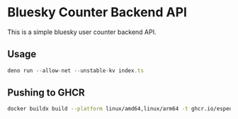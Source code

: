 # Bluesky Counter Backend API

This is a simple bluesky user counter backend API.

## Usage

```ts
deno run --allow-net --unstable-kv index.ts
```

## Pushing to GHCR

```sh
docker buildx build --platform linux/amd64,linux/arm64 -t ghcr.io/espeon/bcounter-backend/backend:latest --push .
```